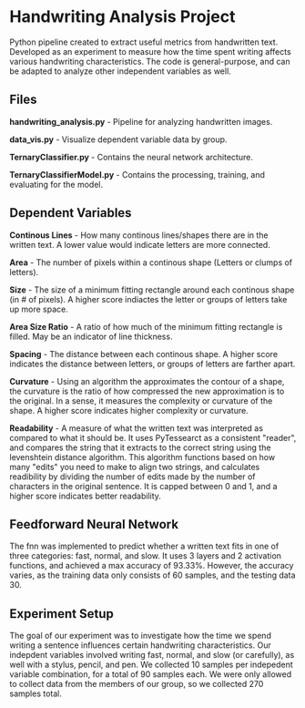 # **Handwriting Analysis Project**
Python pipeline created to extract useful metrics from handwritten text. Developed as an experiment to measure how the time spent writing affects various handwriting characteristics. The code is general-purpose, and can be adapted to analyze other independent variables as well.

## **Files**
**handwriting_analysis.py** - Pipeline for analyzing handwritten images.

**data_vis.py** - Visualize dependent variable data by group.

**TernaryClassifier.py** - Contains the neural network architecture.

**TernaryClassifierModel.py** - Contains the processing, training, and evaluating for the model.

## **Dependent Variables**
**Continous Lines** - How many continous lines/shapes there are in the written text. A lower value would indicate letters are more connected.

**Area** - The number of pixels within a continous shape (Letters or clumps of letters).

**Size** - The size of a minimum fitting rectangle around each continous shape (in # of pixels). A higher score indiactes the letter or groups of letters take up more space.

**Area Size Ratio** - A ratio of how much of the minimum fitting rectangle is filled. May be an indicator of line thickness.

**Spacing** - The distance between each continous shape. A higher score indicates the distance between letters, or groups of letters are farther apart.

**Curvature** - Using an algorithm the approximates the contour of a shape, the curvature is the ratio of how compressed the new approximation is to the original. In a sense, it measures the complexity or curvature of the shape. A higher score indicates higher complexity or curvature.

**Readability** - A measure of what the written text was interpreted as compared to what it should be. It uses PyTessearct as a consistent "reader", and compares the string that it extracts to the correct string using the levenshtein distance algorithm. This algorithm functions based on how many "edits" you need to make to align two strings, and calculates readibility by dividing the number of edits made by the number of characters in the original sentence. It is capped between 0 and 1, and a higher score indicates better readability.
## **Feedforward Neural Network**
The fnn was implemented to predict whether a written text fits in one of three categories: fast, normal, and slow. It uses 3 layers and 2 activation functions, and achieved a max accuracy of 93.33%. However, the accuracy varies, as the training data only consists of 60 samples, and the testing data 30.

## **Experiment Setup**
The goal of our experiment was to investigate how the time we spend writing a sentence influences certain handwriting characteristics. Our indepdent variables involved writing fast, normal, and slow (or carefully), as well with a stylus, pencil, and pen. We collected 10 samples per indepedent variable combination, for a total of 90 samples each. We were only allowed to collect data from the members of our group, so we collected 270 samples total.
